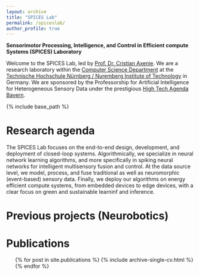 ```yaml
---
layout: archive
title: "SPICES Lab"
permalink: /spiceslab/
author_profile: true
---
```


**Sensorimotor Processing, Intelligence, and Control in Efficient compute Systems (SPICES) Laboratory**

Welcome to the SPICES Lab, led by [Prof. Dr. Cristian Axenie](https://www.th-nuernberg.de/person/axenie-cristian/). We are a research laboratory within the [Computer Science Department](https://www.th-nuernberg.de/en/faculties/in/) at the [Technische Hochschule Nürnberg / Nuremberg Institute of Technology](https://www.th-nuernberg.de/en/) in Germany. We are sponsored by the Professorship for Artificial Intelligence for Heterogeneous Sensory Data under the prestigious [High Tech Agenda Bayern](https://www.hightechagenda.de/).

{% include base_path %}

Research agenda
======
The SPICES Lab focuses on the end-to-end design, development, and deployment of closed-loop systems. Algorithmically, we specialize in neural network learning algorithms, and more specifically in spiking neural networks for intelligent multisensory fusion and control. At the data source level, we model, process, and fuse traditional as well as neuromorphic (event-based) sensory data. Finally, we deploy our algorithms on energy efficient compute systems, from embedded devices to edge devices, with a clear focus on green and sustainable learninf and inference. 


Previous projects (Neurobotics)
======


Publications
======
  <ul>{% for post in site.publications %}
    {% include archive-single-cv.html %}
  {% endfor %}</ul>
  
